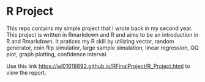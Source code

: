 # R Project
This repo contains my simple project that I wrote back in my second year. This project is written in Rmarkdown and R and aims to be an introduction in R and Rmarkdown. It pratices my R skill by utilizing vector, random generator, coin flip simulatior, large sample simulation, linear regression, QQ plot, graph plotting, confidence interval.

Use this link https://wl01618692.github.io/RFinalProject/R_Project.html to view the report.
